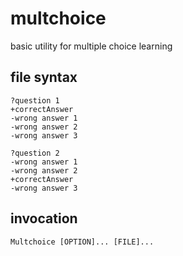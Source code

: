 # multchoice

basic utility for multiple choice learning

## file syntax

```
?question 1
+correctAnswer
-wrong answer 1
-wrong answer 2
-wrong answer 3

?question 2
-wrong answer 1
-wrong answer 2
+correctAnswer
-wrong answer 3
```

## invocation

```
Multchoice [OPTION]... [FILE]...
```
